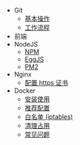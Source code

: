 - Git
  - [基本操作](/notes/git/cmd)
  - [工作流程](/notes/git/flow)
- 前端
- NodeJS
  - [NPM](/notes/nodejs/)
  - [EggJS](/notes/nodejs/)
  - [PM2](/notes/nodejs/)
- Nginx
  - [配置 https 证书](/notes/nginx/nginx-ssl)
- Docker
  - [安装使用](/notes/docker/docker-install)
  - [推荐配置](/notes/docker/docker-daemon)
  - [白名单 (iptables)](/notes/docker/docker-network)
  - [清理占用](/notes/docker/docker-clean)
  - [常见问题](/notes/docker/docker-faq)
